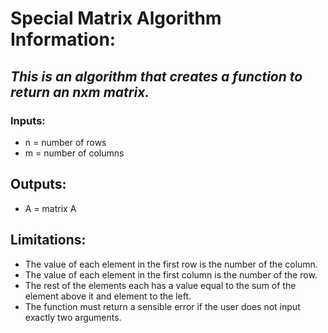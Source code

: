 # Special Matrix Algorithm Information:
## *This is an algorithm that creates a function to return an nxm matrix.*

### Inputs:
* n = number of rows
* m = number of columns

## Outputs:
* A = matrix A

## Limitations:
* The value of each element in the first row is the number of the column.
* The value of each element in the first column is the number of the row.
* The rest of the elements each has a value equal to the sum of the element above it and element to the left.
* The function must return a sensible error if the user does not input exactly two arguments.
